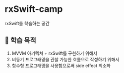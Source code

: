 # rxSwift-camp
rxSwift를 학습하는 공간

## 🌟 학습 목적
1. MVVM 아키텍쳐 + rxSwift를 구현하기 위해서
2. 비동기 프로그래밍을 관찰 가능한 흐름으로 작성하기 위해서
3. 함수형 프로그래밍을 사용함으로써 side effect 최소화
